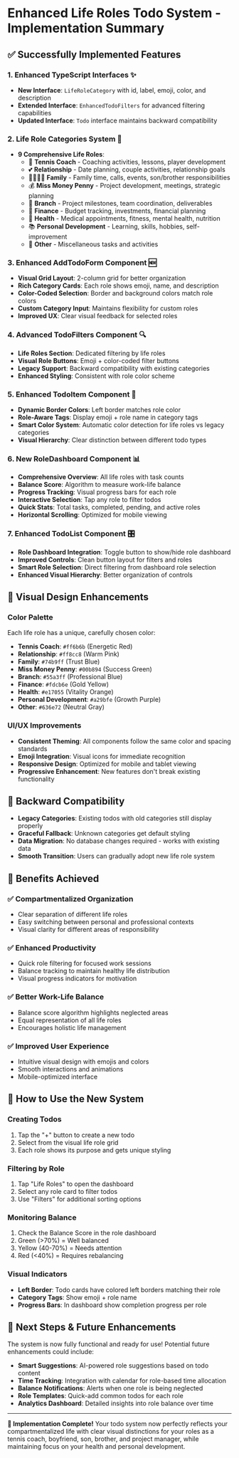# Enhanced Life Roles Todo System - Implementation Summary

## ✅ Successfully Implemented Features

### 1. **Enhanced TypeScript Interfaces** ✨
- **New Interface**: `LifeRoleCategory` with id, label, emoji, color, and description
- **Extended Interface**: `EnhancedTodoFilters` for advanced filtering capabilities
- **Updated Interface**: `Todo` interface maintains backward compatibility

### 2. **Life Role Categories System** 🎯
- **9 Comprehensive Life Roles**:
  - 🎾 **Tennis Coach** - Coaching activities, lessons, player development
  - 💕 **Relationship** - Date planning, couple activities, relationship goals
  - 👨‍👩‍👧‍👦 **Family** - Family time, calls, events, son/brother responsibilities
  - 💰 **Miss Money Penny** - Project development, meetings, strategic planning
  - 🌿 **Branch** - Project milestones, team coordination, deliverables
  - 💸 **Finance** - Budget tracking, investments, financial planning
  - 🏥 **Health** - Medical appointments, fitness, mental health, nutrition
  - 📚 **Personal Development** - Learning, skills, hobbies, self-improvement
  - 📝 **Other** - Miscellaneous tasks and activities

### 3. **Enhanced AddTodoForm Component** 🆕
- **Visual Grid Layout**: 2-column grid for better organization
- **Rich Category Cards**: Each role shows emoji, name, and description
- **Color-Coded Selection**: Border and background colors match role colors
- **Custom Category Input**: Maintains flexibility for custom roles
- **Improved UX**: Clear visual feedback for selected roles

### 4. **Advanced TodoFilters Component** 🔍
- **Life Roles Section**: Dedicated filtering by life roles
- **Visual Role Buttons**: Emoji + color-coded filter buttons
- **Legacy Support**: Backward compatibility with existing categories
- **Enhanced Styling**: Consistent with role color scheme

### 5. **Enhanced TodoItem Component** 🎨
- **Dynamic Border Colors**: Left border matches role color
- **Role-Aware Tags**: Display emoji + role name in category tags
- **Smart Color System**: Automatic color detection for life roles vs legacy categories
- **Visual Hierarchy**: Clear distinction between different todo types

### 6. **New RoleDashboard Component** 📊
- **Comprehensive Overview**: All life roles with task counts
- **Balance Score**: Algorithm to measure work-life balance
- **Progress Tracking**: Visual progress bars for each role
- **Interactive Selection**: Tap any role to filter todos
- **Quick Stats**: Total tasks, completed, pending, and active roles
- **Horizontal Scrolling**: Optimized for mobile viewing

### 7. **Enhanced TodoList Component** 🎛️
- **Role Dashboard Integration**: Toggle button to show/hide role dashboard
- **Improved Controls**: Clean button layout for filters and roles
- **Smart Role Selection**: Direct filtering from dashboard role selection
- **Enhanced Visual Hierarchy**: Better organization of controls

## 🎨 Visual Design Enhancements

### Color Palette
Each life role has a unique, carefully chosen color:
- **Tennis Coach**: `#ff6b6b` (Energetic Red)
- **Relationship**: `#ff8cc8` (Warm Pink)
- **Family**: `#74b9ff` (Trust Blue)
- **Miss Money Penny**: `#00b894` (Success Green)
- **Branch**: `#55a3ff` (Professional Blue)
- **Finance**: `#fdcb6e` (Gold Yellow)
- **Health**: `#e17055` (Vitality Orange)
- **Personal Development**: `#a29bfe` (Growth Purple)
- **Other**: `#636e72` (Neutral Gray)

### UI/UX Improvements
- **Consistent Theming**: All components follow the same color and spacing standards
- **Emoji Integration**: Visual icons for immediate recognition
- **Responsive Design**: Optimized for mobile and tablet viewing
- **Progressive Enhancement**: New features don't break existing functionality

## 🔄 Backward Compatibility

- **Legacy Categories**: Existing todos with old categories still display properly
- **Graceful Fallback**: Unknown categories get default styling
- **Data Migration**: No database changes required - works with existing data
- **Smooth Transition**: Users can gradually adopt new life role system

## 🚀 Benefits Achieved

### ✅ **Compartmentalized Organization**
- Clear separation of different life roles
- Easy switching between personal and professional contexts
- Visual clarity for different areas of responsibility

### ✅ **Enhanced Productivity**
- Quick role filtering for focused work sessions
- Balance tracking to maintain healthy life distribution
- Visual progress indicators for motivation

### ✅ **Better Work-Life Balance**
- Balance score algorithm highlights neglected areas
- Equal representation of all life roles
- Encourages holistic life management

### ✅ **Improved User Experience**
- Intuitive visual design with emojis and colors
- Smooth interactions and animations
- Mobile-optimized interface

## 📱 How to Use the New System

### **Creating Todos**
1. Tap the "+" button to create a new todo
2. Select from the visual life role grid
3. Each role shows its purpose and gets unique styling

### **Filtering by Role**
1. Tap "Life Roles" to open the dashboard
2. Select any role card to filter todos
3. Use "Filters" for additional sorting options

### **Monitoring Balance**
1. Check the Balance Score in the role dashboard
2. Green (>70%) = Well balanced
3. Yellow (40-70%) = Needs attention
4. Red (<40%) = Requires rebalancing

### **Visual Indicators**
- **Left Border**: Todo cards have colored left borders matching their role
- **Category Tags**: Show emoji + role name
- **Progress Bars**: In dashboard show completion progress per role

## 🎯 Next Steps & Future Enhancements

The system is now fully functional and ready for use! Potential future enhancements could include:

- **Smart Suggestions**: AI-powered role suggestions based on todo content
- **Time Tracking**: Integration with calendar for role-based time allocation
- **Balance Notifications**: Alerts when one role is being neglected
- **Role Templates**: Quick-add common todos for each role
- **Analytics Dashboard**: Detailed insights into role balance over time

---

**🎉 Implementation Complete!** Your todo system now perfectly reflects your compartmentalized life with clear visual distinctions for your roles as a tennis coach, boyfriend, son, brother, and project manager, while maintaining focus on your health and personal development.
